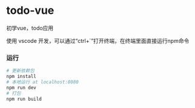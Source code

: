 # todo-vue
初学vue，todo应用

使用 vscode 开发，可以通过“ctrl+`”打开终端，在终端里面直接运行npm命令

### 运行
``` bash
# 更新依赖包
npm install
# 本地运行 at localhost:8080
npm run dev
# 打包
npm run build
```
